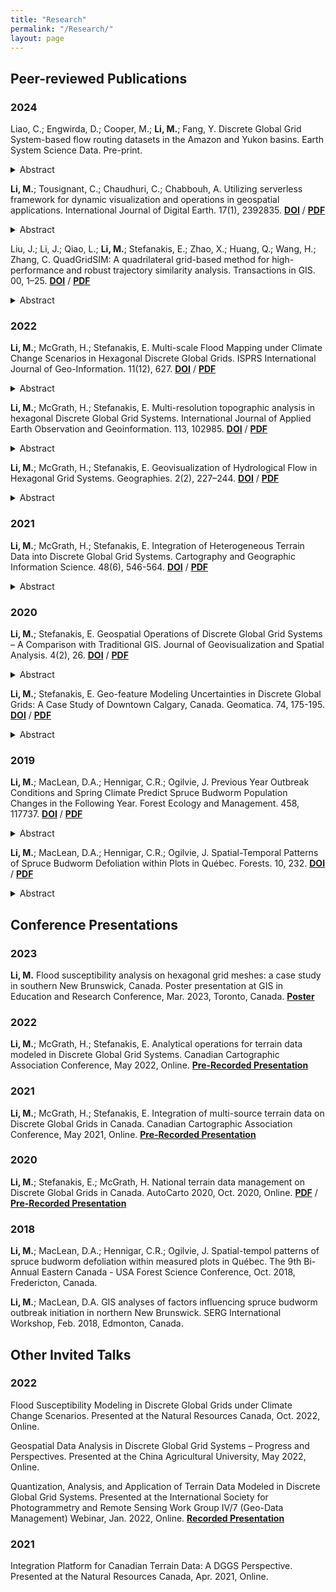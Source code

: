 ```yaml
---
title: "Research"
permalink: "/Research/"
layout: page
---
```


## Peer-reviewed Publications
### 2024
Liao, C.; Engwirda, D.; Cooper, M.; **Li, M.**; Fang, Y. Discrete Global Grid System-based flow routing datasets in the Amazon and Yukon basins. Earth System Science Data. Pre-print.

<details>
  <summary>Abstract</summary>
Discrete Global Grid systems (DGGS) are emerging spatial data structures widely used to organize geospatial datasets across scales. While DGGS have found applications in various scientific disciplines, including atmospheric science and ecology, their integration into physically based hydrologic models and Earth System Models (ESMs) has been hindered by the lack of flow-routing datasets based on DGGS. In response to this gap, this study pioneers the development of new flow routing datasets using Icosahedral Snyder Equal Area (ISEA) DGGS and a novel mesh-independent flow direction model. We present flow routing datasets for two large basins, the tropical Amazon River Basin and the Arctic Yukon River Basin. These datasets (1) facilitate the adoption of DGGS for hydrologic models and (2) provide flow routing inputs for evaluation of DGGS-based flow routing in the Amazon and Yukon River Basins. The data are available at https://doi.org/10.5281/zenodo.8377765 (Liao, 2023).
</details>

**Li, M.**; Tousignant, C.; Chaudhuri, C.; Chabbouh, A. Utilizing serverless framework for dynamic visualization and operations in geospatial applications. International Journal of Digital Earth. 17(1), 2392835. [**DOI**](https://doi.org/10.1080/17538947.2024.2392835) / [**PDF**](https://Erin-1919.github.io/assets/pdf/2024%20Li%20et%20al.pdf)

<details>
  <summary>Abstract</summary>
While substantial efforts have been invested in the development of Discrete Global Grid Systems (DGGS) spatial operations and their potential applications in the geospatial domain, it has become evident that there is a demand for an efficient and scalable system to handle the visualization of large-scale DGGS data. This study demonstrated the potential of DGGS in conjunction with the serverless framework for dynamic visualization at various resolutions, which is based on data storage and effective querying using PostgreSQL integrated into Amazon Aurora Serverless. The use of Amazon Web Services (AWS) Lambda for on-the-fly generation of hexagon geometries significantly reduced the storage requirements and improved the speed of the visualization process. In addition, we implemented on-the-fly spatial operations including point binning, thresholding, aggregation, and neighborhood operations in the DGGS, highlighting the capabilities of DGGS in vector and raster processing. The proposed system has shown promising results in terms of efficiency, scalability, and adaptability, making it a viable solution for large-scale geospatial data processing and visualization. Case studies using flood risk data and terrain data further illustrate the system’s practical applicability in on-the-fly spatial operations and rapid visualization.
</details>

Liu, J.; Li, J.; Qiao, L.; **Li, M.**; Stefanakis, E.; Zhao, X.; Huang, Q.; Wang, H.; Zhang, C. QuadGridSIM: A quadrilateral grid-based method for high-performance and robust trajectory similarity analysis. Transactions in GIS. 00, 1–25. [**DOI**](https://doi.org/10.1111/tgis.13126) / [**PDF**](https://Erin-1919.github.io/assets/pdf/2024%20Liu%20et%20al.pdf)

<details>
  <summary>Abstract</summary>
Measuring trajectory similarity is a fundamental algorithm in trajectory data mining, playing a key role in trajectory clustering, pattern mining, and classification, for instance. However, existing trajectory similarity measures based on vector representation have challenges in achieving both fast and accurate similarity measurements. On one hand, most existing methods have a high computational complexity of O ( n × m ), resulting in low efficiency. On the other hand, many of them are sensitive to trajectory sampling rates and lack of accuracy. This article proposes QuadGridSIM, a quadrilateral grid‐based method for trajectory similarity analysis, which enables high‐performance trajectory similarity measure without the cost of low effectiveness. Specifically, we first realize the multiscale coding representation of trajectory data based on quadrilateral discrete grids. Then, a novel trajectory similarity measure is defined to reduce the computational complexity of O ( n ). Several effectiveness properties of QuadGridSIM are further optimized, including the spatial overlap, directionality, symmetry, and robustness to sampling rate variations. Experimental results based on real‐world and simulated taxi trajectory data indicate that QuadGridSIM outperforms most of the other tested algorithms developed previously in terms of effectiveness, particularly in its robustness regarding trajectory sampling rates. Furthermore, QuadGridSIM exhibits superior performance and is approximately one order of magnitude faster than previous methods in the literature. QuadGridSIM provides a solution to the low‐efficiency problem of massive trajectory similarity analysis and can be applied in many application scenarios, such as route recommendation and suspect detection.
</details>

### 2022
**Li, M.**; McGrath, H.; Stefanakis, E. Multi-scale Flood Mapping under Climate Change Scenarios in Hexagonal Discrete Global Grids. ISPRS International Journal of Geo-Information. 11(12), 627. [**DOI**](https://doi.org/10.3390/ijgi11120627) / [**PDF**](https://Erin-1919.github.io/assets/pdf/2022d%20Li%20et%20al.pdf)

<details>
  <summary>Abstract</summary>
Among the most prevalent natural hazards, flooding has been threatening human lives and properties. Robust flood simulation is required for effective response and prevention. Machine learning is widely used in flood modeling due to its high performance and scalability. Nonetheless, data pre-processing of heterogeneous sources can be cumbersome, and traditional data processing and modeling have been limited to a single resolution. This study employed an Icosahedral Snyder Equal Area Aperture 3 Hexagonal Discrete Global Grid System (ISEA3H DGGS) as a scalable, standard spatial framework for computation, integration, and analysis of multi-source geospatial data. We managed to incorporate external machine learning algorithms with a DGGS-based data framework, and project future flood risks under multiple climate change scenarios for southern New Brunswick, Canada. A total of 32 explanatory factors including topographical, hydrological, geomorphic, meteorological, and anthropogenic were investigated. Results showed that low elevation and proximity to permanent waterbodies were primary factors of flooding events, and rising spring temperatures can increase flood risk. Flooding extent was predicted to occupy 135–203% of the 2019 flood area, one of the most recent major flooding events, by the year 2100. Our results assisted in understanding the potential impact of climate change on flood risk, and indicated the feasibility of DGGS as the standard data fabric for heterogeneous data integration and incorporated in multi-scale data mining.
</details>

**Li, M.**; McGrath, H.; Stefanakis, E. Multi-resolution topographic analysis in hexagonal Discrete Global Grid Systems. International Journal of Applied Earth Observation and Geoinformation. 113, 102985. [**DOI**](https://doi.org/10.1016/j.jag.2022.102985) / [**PDF**](https://Erin-1919.github.io/assets/pdf/2022c%20Li%20et%20al.pdf)

<details>
  <summary>Abstract</summary>
Discrete Global Grid Systems (DGGS) have been increasingly adopted as a standard framework for multi-source geospatial data. Previous research largely studied the mathematical foundation of discrete global grids, developed open-source libraries, and explored their application as data integration platforms. This study investigated the multi-resolution terrain analysis in a pure hexagonal DGGS environment, including descriptive statistics, topographic parameters, and topographic indices. Experiments across multiple grid resolutions were carried out in three study areas with different terrain roughness in Alberta, Canada. Five algorithms were proposed to calculate both the slope gradient and terrain aspect. A cell-based pair-wise comparison showed a strong positive correlation between the gradient values as calculated from five algorithms. The grid resolutions as well as the terrain roughness had a clear effect on the computed slope gradient and topographic indices. This research aims to enhance the analytical functionality of hexagonal DGGS to better support decision-making in real world problems.
</details>

**Li, M.**; McGrath, H.; Stefanakis, E. Geovisualization of Hydrological Flow in Hexagonal Grid Systems. Geographies. 2(2), 227–244. [**DOI**](https://doi.org/10.3390/geographies2020016) / [**PDF**](https://Erin-1919.github.io/assets/pdf/2022a%20Li%20et%20al.pdf)

<details>
  <summary>Abstract</summary>
Recent research has extended conventional hydrological algorithms into a hexagonal grid and noted that hydrological modeling on a hexagonal mesh grid outperformed that on a rectangular grid. Among the hydrological products, flow routing grids are the base of many other hydrological simulations, such as flow accumulation, watershed delineation, and stream networks. However, most of the previous research adopted the D6 algorithm, which is analogous to the D8 algorithm over a rectangular grid, to produce flow routing. This paper explored another four methods regarding generating flow directions in a hexagonal grid, based on four algorithms of slope aspect computation. We also developed and visualized hexagonal-grid-based hydrological operations, including flow accumulation, watershed delineation, and hydrological indices computation. Experiments were carried out across multiple grid resolutions with various terrain roughness. The results showed that flow direction can vary among different approaches, and the impact of such variation can propagate to flow accumulation, watershed delineation, and hydrological indices production, which was reflected by the cell-wise comparison and visualization. This research is practical for hydrological analysis in hexagonal, hierarchical grids, such as Discrete Global Grid Systems, and the developed operations can be used in flood modeling in the real world. 
</details>

### 2021
**Li, M.**; McGrath, H.; Stefanakis, E. Integration of Heterogeneous Terrain Data into Discrete Global Grid Systems. Cartography and Geographic Information Science. 48(6), 546-564. [**DOI**](https://doi.org/10.1080/15230406.2021.1966648) / [**PDF**](https://Erin-1919.github.io/assets/pdf/2021%20Li%20et%20al.pdf)

<details>
  <summary>Abstract</summary>
The Canadian Digital Elevation Model (CDEM) and the High-Resolution Digital Elevation Model (HRDEM) released by Natural Resources Canada are primary terrain data sources in Canada. Due to their different coverage, datums, resolutions, and accuracies, a standardized framework for national elevation data across various scales is required. This study provides new insights into the adoption of Discrete Global Grid Systems (DGGS) to facilitate the integration of multi-source terrain data at various granularities. In particular, the Icosahedral Snyder Equal Area Aperture 3 Hexagonal Grid (ISEA3H) was employed, and quantization, integration, and aggregation were conducted on this framework. To demonstrate the modeling process, an experiment was undertaken for two areas in Ontario, taking advantage of parallel computing which was beneficial from the discreteness of DGGS cells. The accuracy of the modeled elevations was estimated by referring to the ground-surveyed values and was included in the spatially referenced metadata as an indicator of data quality. This research can serve as a guide for future development of a national elevation service, providing consistent, multi-resolution elevations and avoiding complex, duplicated pre-processing at the user’s end. Future investigation into an operational integration platform to support real-world decision-making, as well as the DGGS-powered geospatial datacube, is recommended.
</details>

### 2020
**Li, M.**; Stefanakis, E. Geospatial Operations of Discrete Global Grid Systems – A Comparison with Traditional GIS. Journal of Geovisualization and Spatial Analysis. 4(2), 26. [**DOI**](https://doi.org/10.1007/s41651-020-00066-3) / [**PDF**](https://Erin-1919.github.io/assets/pdf/2020%20Li%20and%20Stefanakis.pdf)

<details>
  <summary>Abstract</summary>
As the foundation of the next-generation Digital Earth, Discrete Global Grid Systems (DGGS) have demonstrated both theoretical and practical development, with a variety of state-of-the-art implementations proposed. These emerging DGGS platforms or libraries support preliminary operations such as quantization, cell-level navigation, and conversion between cell addresses and geographical coordinates, while leaving the other more complicated functions unexplored. This paper discusses the functional operations in a DGGS environment, including the essential operations defined by the Open Geospatial Consortium (OGC) Abstract Specification, and the extended operations potentially supported by DGGS. The extended operations are discussed in comparison to the traditional GIS, from the aspects of database techniques, data pre-processing and manipulation, spatial analysis and data interpretation, data computation, and data visualization. It was found that with the OGC-required operations and pre-processing operations as the baseline of development, some function algorithms can facilitate the algorithm development of other analytical functions. Several future research directions regarding the data modeling uncertainties, extended analytic algorithm development, and database and computation technologies are presented. This paper provides a comparison between DGGS and traditional GIS operations and can serve as a reference for future DGGS operation development.
</details>

**Li, M.**; Stefanakis, E. Geo-feature Modeling Uncertainties in Discrete Global Grids: A Case Study of Downtown Calgary, Canada. Geomatica. 74, 175-195.  [**DOI**](https://doi.org/10.1139/geomat-2020-0011) / [**PDF**](https://Erin-1919.github.io/assets/pdf/2020b%20Li%20and%20Stefanakis.pdf)

<details>
  <summary>Abstract</summary>
The Open Geospatial Consortium has officially adopted discrete global grid systems (DGGS) as a new option for Earth reference standards. Many state-of-the-art DGGS implementations have been developed, revealing the potential for DGGS applications. Before the wide application of DGGS in solving real-world problems, however, the potential uncertainties of modeling on DGGS should be investigated and documented. This study focused on the uncertainties of geo-feature modeling on DGGS, quantitatively measured the point position displacement and line and polygon features’ geometry distortion, and evaluated the validity of topological relationships. Specifically, traffic cameras (points), main streets (lines), and land-cover classes (polygons) of downtown Calgary (AB, Canada) were modeled in various DGGS configurations at multiple resolutions. Results showed that the point displacement and polygon distortion generally reduced when being modeled at a higher resolution. The tessellations with the monotonical convergence characteristic are recommended if cell indices are expected to represent levels of model precision. Line features’ fidelity was affected by grid tessellations, resolution levels, grid orientation relative to the Earth, and the rotated line directions. The degree of the line distortion was not straightforward to forecast. Maintaining the topological validity between spatial objects with various granularities was challenging and needed further algorithm development for DGGS implementations. The study outcomes can serve as useful guidelines in the selection among grid types, refinement ratios, and resolution levels when applying DGGS implementations to urban environments. This paper also pinpoints several research directions that can benefit the quantization and analysis of vector features on DGGS.
</details>

### 2019
**Li, M.**; MacLean, D.A.; Hennigar, C.R.; Ogilvie, J. Previous Year Outbreak Conditions and Spring Climate Predict Spruce Budworm Population Changes in the Following Year. Forest Ecology and Management. 458, 117737. [**DOI**](https://doi.org/10.1016/j.foreco.2019.117737) / [**PDF**](https://Erin-1919.github.io/assets/pdf/2019b%20Li%20et%20al.pdf)

<details>
  <summary>Abstract</summary>
We determined effects of local spruce budworm (Choristoneura fumiferana Clem.; SBW) population level, proximity to sites with high SBW populations, insecticide spray, and environmental variables on SBW populations from 2014 to 2018, the outbreak initiation period in northern New Brunswick, Canada. SBW second instar larvae (L2) per branch data collected at 1100–2000 sample points per year were used to create annual interpolated population rasters. Fishnet sample points extracted from these rasters were overlaid with georeferenced layers of 46 possible predictor variables including forest composition, climate, topography, site quality, and insecticide treatment. Results showed that local SBW population in the previous year, proximity to sites with high SBW populations, and early spring climate were consistently the most important predictors over the 5 study years. Simultaneous autoregressive models were used to address spatial autocorrelation when forecasting the SBW L2 population, and a linear mixed effects model was fit to aggregate data for 2015–2018. The models reduced spatial dependence in the residuals, and explained 68–79% of variance in annual L2 levels and 53% of variance over the 4 years combined. Sensitivity analysis showed that locations with 5–10 more SBW L2 per branch than observed values, or 20–40 km closer to high population sites in the previous year could have up to 24 more L2 in the current year. Cumulative degree days in April helped to estimate the upper and lower bounds of the population. Expansion and retraction of SBW outbreak initiation were mathematically described. Understanding which variables influence SBW outbreak initiation and population level assists in design of small area target-specific insecticide spray applications and helps focus SBW L2 sampling on predicted outbreak hot spots.
</details>

**Li, M.**; MacLean, D.A.; Hennigar, C.R.; Ogilvie, J. Spatial-Temporal Patterns of Spruce Budworm Defoliation within Plots in Québec. Forests. 10, 232. [**DOI**](https://doi.org/10.3390/f10030232) / [**PDF**](https://Erin-1919.github.io/assets/pdf/2019a%20Li%20et%20al.pdf)

<details>
  <summary>Abstract</summary>
We investigated the spatial-temporal patterns of spruce budworm (Choristoneura fumiferana (Clem.); SBW) defoliation within 57 plots over 5 years during the current SBW outbreak in Québec. Although spatial-temporal variability of SBW defoliation has been studied at several scales, the spatial dependence between individual defoliated trees within a plot has not been quantified, and effects of defoliation level of neighboring trees have not been addressed. We used spatial autocorrelation analyses to determine patterns of defoliation of trees (clustered, dispersed, or random) for plots and for individual trees. From 28% to 47% of plots had significantly clustered defoliation during the 5 years. Plots with clustered defoliation generally had higher mean defoliation per plot and higher deviation of defoliation. At the individual-tree-level, we determined ‘hot spot trees’ (highly defoliated trees surrounded by other highly defoliated trees) and ‘cold spot trees’ (lightly defoliated trees surrounded by other lightly defoliated trees) within each plot using local Getis-Ord Gi* analysis. Results revealed that 11 to 27 plots had hot spot trees and 27% to 64% of them had mean defoliation <25%, while plots with 75% to 100% defoliation had either cold spot trees or non-significant spots, which suggested that whether defoliation was high or low enough to be a hot or cold spot depended on the defoliation level of the entire plot. We fitted individual-tree balsam fir defoliation regression models as a function of plot and surrounding tree characteristics (using search radii of 3–5 m). The best model contained plot average balsam fir defoliation and subject tree basal area, and these two variables explained 80% of the variance, which was 2% to 5% higher than the variability explained by the neighboring tree defoliation, over the 3–5 m search radii tested. We concluded that plot-level defoliation and basal area were adequate for modeling individual tree defoliation, and although clustering of defoliation was evident, larger plots were needed to determine the optimum neighborhood radius for predicting defoliation on an individual. Spatial autocorrelation analysis can serve as an objective way to quantify such ecological patterns.
</details>

## Conference Presentations
### 2023
**Li, M.** Flood susceptibility analysis on hexagonal grid meshes: a case study in southern New Brunswick, Canada. Poster presentation at GIS in Education and Research Conference, Mar. 2023, Toronto, Canada. [**Poster**](https://Erin-1919.github.io/assets/pdf/ESRI_poster_Li_2022.pdf)

### 2022
**Li, M.**; McGrath, H.; Stefanakis, E. Analytical operations for terrain data modeled in Discrete Global Grid Systems. Canadian Cartographic Association Conference, May 2022, Online. [**Pre-Recorded Presentation**](https://drive.google.com/file/d/1DECGOtfzUCyaSrtsDGUxXjXPVS3JcYSJ/view?usp=sharing)
  
### 2021
**Li, M.**; McGrath, H.; Stefanakis, E. Integration of multi-source terrain data on Discrete Global Grids in Canada. Canadian Cartographic Association Conference, May 2021, Online. [**Pre-Recorded Presentation**](https://drive.google.com/file/d/1I0YnzykCr2wq41E5z4sy4xFBjiChINmA/view?usp=sharing)

### 2020
**Li, M.**; Stefanakis, E.; McGrath, H. National terrain data management on Discrete Global Grids in Canada. AutoCarto 2020, Oct. 2020, Online. [**PDF**](https://cartogis.org/docs/autocarto/2020/docs/abstracts/3h%20National%20Terrain%20Data%20Management%20on%20Discrete%20Global%20Grids%20in%20Canada.pdf) / [**Pre-Recorded Presentation**](https://cartogis.org/docs/autocarto/2020/docs/presentations/3h%20National%20Terrain%20Data%20Management%20on%20Discrete%20Global%20Grids%20in%20Canada.mp4)

### 2018
**Li, M.**; MacLean, D.A.; Hennigar, C.R.; Ogilvie, J. Spatial-tempol patterns of spruce budworm defoliation within measured plots in Québec. The 9th Bi-Annual Eastern Canada - USA Forest Science Conference, Oct. 2018, Fredericton, Canada.

**Li, M.**; MacLean, D.A. GIS analyses of factors influencing spruce budworm outbreak initiation in northern New Brunswick. SERG International Workshop, Feb. 2018, Edmonton, Canada.

## Other Invited Talks
### 2022
Flood Susceptibility Modeling in Discrete Global Grids under Climate Change Scenarios. Presented at the Natural Resources Canada, Oct. 2022, Online.

Geospatial Data Analysis in Discrete Global Grid Systems – Progress and Perspectives. Presented at the China Agricultural University, May 2022, Online.  

Quantization, Analysis, and Application of Terrain Data Modeled in Discrete Global Grid Systems. Presented at the International Society for Photogrammetry and Remote Sensing Work Group IV/7 (Geo-Data Management) Webinar, Jan. 2022, Online. [**Recorded Presentation**](https://www.youtube.com/watch?v=FWGl4lSrIyA)

### 2021
Integration Platform for Canadian Terrain Data: A DGGS Perspective. Presented at the Natural Resources Canada, Apr. 2021, Online.
